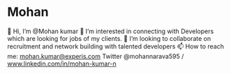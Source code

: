 # Mohan
👋 Hi, I’m @Mohan kumar
👀 I’m interested in connecting with Developers which are looking for jobs of my clients.
💞️ I’m looking to collaborate on recruitment and network building with talented developers
📫 How to reach me: mohan.kumar@experis.com Twitter @mohannarava595 / www.linkedin.com/in/mohan-kumar-n
